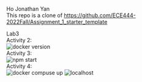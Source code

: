 Ho Jonathan Yan <br />
This repo is a clone of https://github.com/ECE444-2022Fall/Assignment_1_starter_template <br />

Lab3 <br />
Activity 2: <br />
![docker version](https://user-images.githubusercontent.com/48415950/193171446-3f73beb3-5a02-4b13-af9d-df972acc627e.JPG) <br />
Activity 3: <br />
![npm start](https://user-images.githubusercontent.com/48415950/193175542-86c3b2fb-1f93-4f16-9d70-9b3603e5e997.JPG) <br />
Activity 4: <br />
![docker compuse up](https://user-images.githubusercontent.com/48415950/193178195-8bd4256c-1a1a-4010-8446-d5b4569fb054.JPG)
![localhost](https://user-images.githubusercontent.com/48415950/193178258-11b6da18-cbbc-4967-8449-9b85877be183.JPG)
